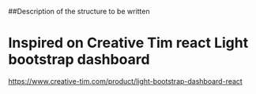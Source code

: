 ##Description of the structure to be written
# Inspired on Creative Tim react Light bootstrap dashboard 
https://www.creative-tim.com/product/light-bootstrap-dashboard-react